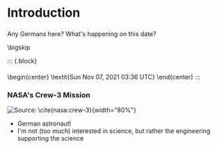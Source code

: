 # Introduction

###

Any Germans here? What's happening on this date?

\bigskip

::: {.block}
####

\begin{center}
    \textit{Sun Nov 07, 2021 03:36 UTC}
\end{center}
:::

### NASA's Crew-3 Mission

![Source: \cite{nasa:crew-3}](SpaceX-Crew-3-Astronauts.jpg){width="80%"}

* German astronaut!
* I'm not (too much) interested in science, but rather the engineering supporting the science
